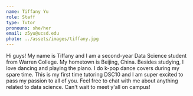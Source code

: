```yaml
---
name: Tiffany Yu
role: Staff
type: Tutor
pronouns: she/her
email: z5yu@ucsd.edu
photo: ../assets/images/tiffany.jpg
---
```


Hi guys! My name is Tiffany and I am a second-year Data Science student from Warren College. My hometown is Beijing, China. Besides studying, I love dancing and playing the piano. I do k-pop dance covers during my spare time. This is my first time tutoring DSC10 and I am super excited to pass my passion to all of you. Feel free to chat with me about anything related to data science. Can't wait to meet y'all on campus!